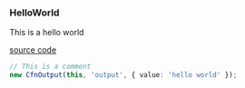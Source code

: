 ### HelloWorld
This is a hello world 

[source code](../src/stacks/S001-helloworld.ts)
```ts
// This is a comment
new CfnOutput(this, 'output', { value: 'hello world' });
```
